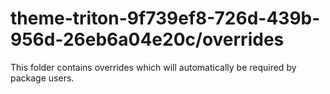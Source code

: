 # theme-triton-9f739ef8-726d-439b-956d-26eb6a04e20c/overrides

This folder contains overrides which will automatically be required by package users.
